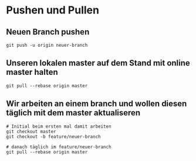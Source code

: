 # Pushen und Pullen 

## Neuen Branch pushen 

```
git push -u origin neuer-branch 
```

## Unseren lokalen master auf dem Stand mit online master halten

```
git pull --rebase origin master 
```

## Wir arbeiten an einem branch und wollen diesen täglich mit dem master aktualiseren

```
# Initial beim ersten mal damit arbeiten 
git checkout master 
git checkout -b feature/neuer-branch

# danach täglich im feature/neuer-branch 
git pull --rebase origin master
```
